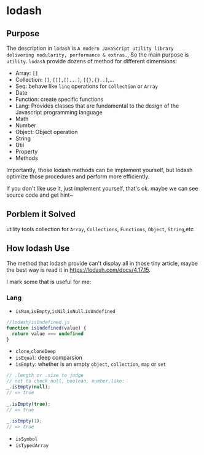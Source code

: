 # lodash

## Purpose
The description in `lodash` is `A modern JavaScript utility library delivering modularity, performance & extras.`, So the main purpose is `utility`. `lodash` provide dozens of method for different dimensions:
- Array: `[]`
- Collection: `[]`, `[[],[]...]`, `[{},{}..]`,...
- Seq: behave like `linq` operations for `Collection` or `Array`
- Date
- Function: create specific functions
- Lang: Provides classes that are fundamental to the design of the Javascript programming language
- Math
- Number
- Object: Object operation
- String
- Util
- Property
- Methods
  
Importantly, those lodash methods can be implement yourself, but lodash optimize those procedures and perform more efficiently.

If you don't like use it, just implement yourself, that's ok. maybe we can see source code and get hint~

## Porblem it Solved
utility tools collection for `Array`, `Collections`, `Functions`, `Object`, `String`,etc

## How lodash Use
The method that lodash provide can't display all in those tiny article, maybe the best way is read it in https://lodash.com/docs/4.17.15.

I mark some that is useful for me:

### Lang
- `isNan`,`isEmpty`,`isNil`,`isNull`.`isUndefined`
```javascript
//lodash/isUndefined.js
function isUndefined(value) {
  return value === undefined
}
```
- `clone`,`cloneDeep`
- `isEqual`: deep comparsion
- `isEmpty`: whether is an empty `object`, `collection`, `map` or `set`
```javascript
// .length or .size to judge
// not to check null, boolean, number,like:
_.isEmpty(null);
// => true
 
_.isEmpty(true);
// => true
 
_.isEmpty(1);
// => true
```
- `isSymbol`
- `isTypedArray`